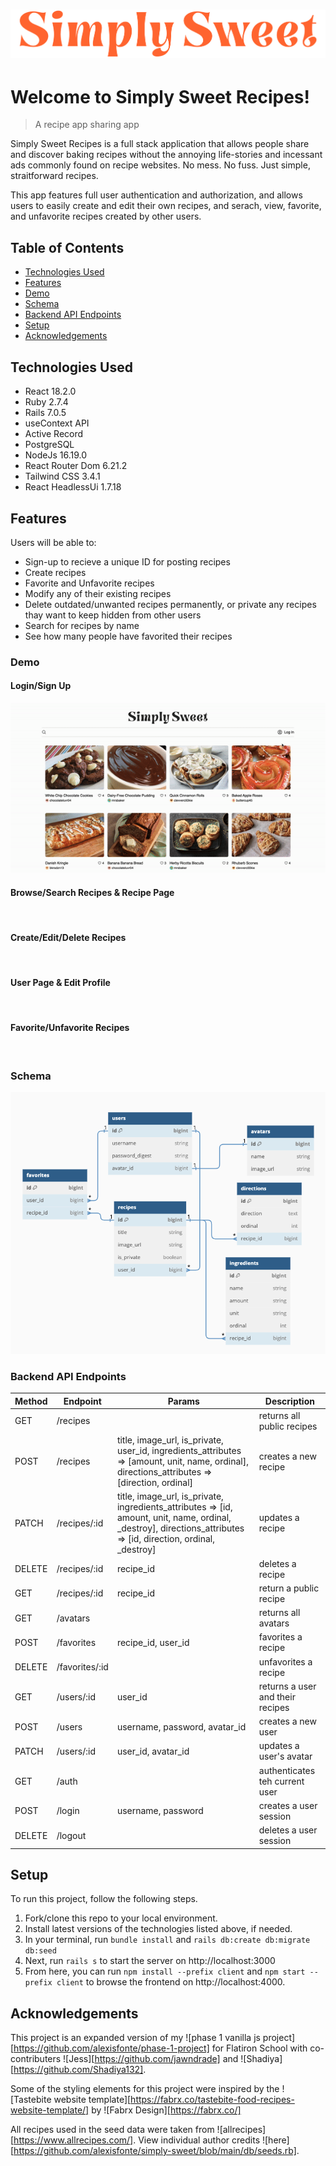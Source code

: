 # ![](https://github.com/alexisfonte/simply-sweet/blob/main/client/src/assets/Simply%20Sweet%20Logo%20Orange.png?raw=true)

# Welcome to Simply Sweet Recipes!

> A recipe app sharing app

Simply Sweet Recipes is a full stack application that allows people share and discover baking recipes without the annoying life-stories and incessant ads commonly found on recipe websites. No mess. No fuss. Just simple, straitforward recipes.

This app features full user authentication and authorization, and allows users to easily create and edit their own recipes, and serach, view, favorite, and unfavorite recipes created by other users.

## Table of Contents

- [Technologies Used](#technologies-used)
- [Features](#features)
- [Demo](#demo)
- [Schema](#schema)
- [Backend API Endpoints](#backend-api-endpoints)
- [Setup](#setup)
- [Acknowledgements](#acknowledgements)

## Technologies Used

- React 18.2.0
- Ruby 2.7.4
- Rails 7.0.5
- useContext API
- Active Record
- PostgreSQL
- NodeJs 16.19.0
- React Router Dom 6.21.2
- Tailwind CSS 3.4.1
- React HeadlessUi 1.7.18

## Features

Users will be able to:

- Sign-up to recieve a unique ID for posting recipes
- Create recipes
- Favorite and Unfavorite recipes
- Modify any of their existing recipes
- Delete outdated/unwanted recipes permanently, or private any recipes thay want to keep hidden from other users
- Search for recipes by name
- See how many people have favorited their recipes

### Demo

#### Login/Sign Up

![](/images/LoginSignUpDemo.gif)

#### Browse/Search Recipes & Recipe Page

![]()

#### Create/Edit/Delete Recipes

![]()

#### User Page & Edit Profile

![]()

#### Favorite/Unfavorite Recipes

![]()

### Schema

![Database Schema](/images/SchemaDiagram.png)

### Backend API Endpoints

| Method | Endpoint       | Params                                                                                                                                                           | Description                      |
| ------ | -------------- | ---------------------------------------------------------------------------------------------------------------------------------------------------------------- | -------------------------------- |
| GET    | /recipes       |                                                                                                                                                                  | returns all public recipes       |
| POST   | /recipes       | title, image_url, is_private, user_id, ingredients_attributes => [amount, unit, name, ordinal], directions_attributes => [direction, ordinal]                    | creates a new recipe             |
| PATCH  | /recipes/:id   | title, image_url, is_private, ingredients_attributes => [id, amount, unit, name, ordinal, _destroy], directions_attributes => [id, direction, ordinal, _destroy] | updates a recipe                 |
| DELETE | /recipes/:id   | recipe_id                                                                                                                                                        | deletes a recipe                 |
| GET    | /recipes/:id   | recipe_id                                                                                                                                                        | return a public recipe           |
| GET    | /avatars       |                                                                                                                                                                  | returns all avatars              |
| POST   | /favorites     | recipe_id, user_id                                                                                                                                               | favorites a recipe               |
| DELETE | /favorites/:id |                                                                                                                                                                  | unfavorites a recipe             |
| GET    | /users/:id     | user_id                                                                                                                                                          | returns a user and their recipes |
| POST   | /users         | username, password, avatar_id                                                                                                                                    | creates a new user               |
| PATCH  | /users/:id     | user_id, avatar_id                                                                                                                                               | updates a user's avatar          |
| GET    | /auth          |                                                                                                                                                                  | authenticates teh current user   |
| POST   | /login         | username, password                                                                                                                                               | creates a user session           |
| DELETE | /logout        |                                                                                                                                                                  | deletes a user session           |

## Setup

To run this project, follow the following steps.
1. Fork/clone this repo to your local environment.
2. Install latest versions of the technologies listed above, if needed.
3. In your terminal, run `bundle install` and `rails db:create db:migrate db:seed`
4. Next, run `rails s` to start the server on http://localhost:3000
5. From here, you can run `npm install --prefix client` and `npm start --prefix client` to browse the frontend on http://localhost:4000.

## Acknowledgements

This project is an expanded version of my ![phase 1 vanilla js project][https://github.com/alexisfonte/phase-1-project] for Flatiron School with co-contributers ![Jess][https://github.com/jawndrade] and ![Shadiya][https://github.com/Shadiya132].

Some of the styling elements for this project were inspired by the ![Tastebite website template][https://fabrx.co/tastebite-food-recipes-website-template/] by ![Fabrx Design][https://fabrx.co/]

All recipes used in the seed data were taken from ![allrecipes][https://www.allrecipes.com/]. View individual author credits ![here][https://github.com/alexisfonte/simply-sweet/blob/main/db/seeds.rb].
